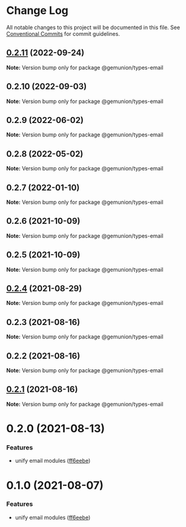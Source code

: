 # Change Log

All notable changes to this project will be documented in this file.
See [Conventional Commits](https://conventionalcommits.org) for commit guidelines.

## [0.2.11](https://github.com/gemunion/common-packages/compare/@gemunion/types-email@0.2.10...@gemunion/types-email@0.2.11) (2022-09-24)

**Note:** Version bump only for package @gemunion/types-email





## 0.2.10 (2022-09-03)

**Note:** Version bump only for package @gemunion/types-email





## 0.2.9 (2022-06-02)

**Note:** Version bump only for package @gemunion/types-email





## 0.2.8 (2022-05-02)

**Note:** Version bump only for package @gemunion/types-email





## 0.2.7 (2022-01-10)

**Note:** Version bump only for package @gemunion/types-email





## 0.2.6 (2021-10-09)

**Note:** Version bump only for package @gemunion/types-email





## 0.2.5 (2021-10-09)

**Note:** Version bump only for package @gemunion/types-email





## [0.2.4](https://github.com/gemunion/nestjs-packages/compare/@gemunion/types-email@0.2.3...@gemunion/types-email@0.2.4) (2021-08-29)

**Note:** Version bump only for package @gemunion/types-email





## 0.2.3 (2021-08-16)

**Note:** Version bump only for package @gemunion/types-email





## 0.2.2 (2021-08-16)

**Note:** Version bump only for package @gemunion/types-email





## [0.2.1](https://github.com/gemunion/nestjs-packages/compare/@gemunion/types-email@0.2.0...@gemunion/types-email@0.2.1) (2021-08-16)

**Note:** Version bump only for package @gemunion/types-email





# 0.2.0 (2021-08-13)


### Features

* unify email modules ([ff6eebe](https://github.com/gemunion/nestjs-packages/commit/ff6eebec500a2ab07077ac216879ec5af7c362e3))





# 0.1.0 (2021-08-07)


### Features

* unify email modules ([ff6eebe](https://github.com/gemunion/nestjs-packages/commit/ff6eebec500a2ab07077ac216879ec5af7c362e3))
